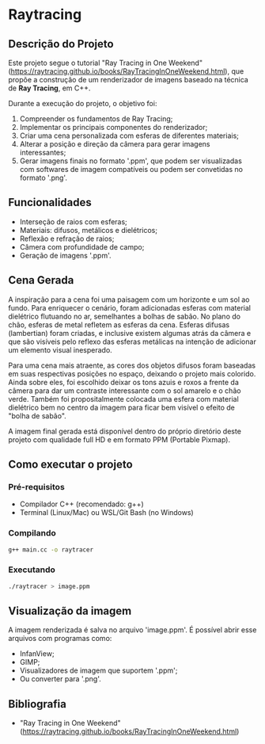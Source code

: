 # Raytracing

## Descrição do Projeto

Este projeto segue o tutorial "Ray Tracing in One Weekend" (https://raytracing.github.io/books/RayTracingInOneWeekend.html), que propõe a construção de um renderizador de imagens baseado na técnica de **Ray Tracing**, em C++.

Durante a execução do projeto, o objetivo foi:
1. Compreender os fundamentos de Ray Tracing;
2. Implementar os principais componentes do renderizador;
3. Criar uma cena personalizada com esferas de diferentes materiais;
4. Alterar a posição e direção da câmera para gerar imagens interessantes;
5. Gerar imagens finais no formato '.ppm', que podem ser visualizadas com softwares de imagem compatíveis ou podem ser convetidas no formato '.png'.

## Funcionalidades

- Interseção de raios com esferas;
- Materiais: difusos, metálicos e dielétricos;
- Reflexão e refração de raios;
- Câmera com profundidade de campo;
- Geração de imagens '.ppm'.

## Cena Gerada
A inspiração para a cena foi uma paisagem com um horizonte e um sol ao fundo. Para enriquecer o cenário, foram adicionadas esferas com material dielétrico flutuando no ar, semelhantes a bolhas de sabão. No plano do chão, esferas de metal refletem as esferas da cena. Esferas difusas (lambertian) foram criadas, e inclusive existem algumas atrás da câmera e que são visíveis pelo reflexo das esferas metálicas na intenção de adicionar um elemento visual inesperado. 

Para uma cena mais atraente, as cores dos objetos difusos foram baseadas em suas respectivas posições no espaço, deixando o projeto mais colorido. Ainda sobre eles, foi escolhido deixar os tons azuis e roxos a frente da câmera para dar um contraste interessante com o sol amarelo e o chão verde. Também foi propositalmente colocada uma esfera com material dielétrico bem no centro da imagem para ficar bem visível o efeito de "bolha de sabão". 

A imagem final gerada está disponível dentro do próprio diretório deste projeto com qualidade full HD e em formato PPM (Portable Pixmap).

## Como executar o projeto

### Pré-requisitos

- Compilador C++ (recomendado: g++)
- Terminal (Linux/Mac) ou WSL/Git Bash (no Windows)

### Compilando
```bash
g++ main.cc -o raytracer
```

### Executando
```bash
./raytracer > image.ppm
```

## Visualização da imagem
A imagem renderizada é salva no arquivo 'image.ppm'. É possível abrir esse arquivos com programas como:
- InfanView;
- GIMP;
- Visualizadores de imagem que suportem '.ppm';
- Ou converter para '.png'.

## Bibliografia
- "Ray Tracing in One Weekend" (https://raytracing.github.io/books/RayTracingInOneWeekend.html)
